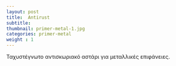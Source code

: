 ```yaml
---
layout: post
title:  Antirust
subtitle: 
thumbnail: primer-metal-1.jpg 
categories: primer-metal
weight : 1
---
```


Ταχυστέγνωτο αντισκωριακό αστάρι για μεταλλικές επιφάνειες.